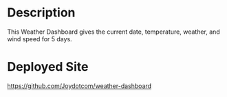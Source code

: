 # Description
This Weather Dashboard gives the current date, temperature, weather, and wind speed for 5 days. 
# Deployed Site
https://github.com/Joydotcom/weather-dashboard 
